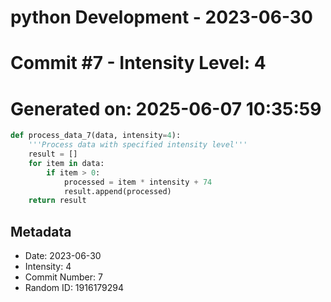 ﻿# python Development - 2023-06-30
# Commit #7 - Intensity Level: 4
# Generated on: 2025-06-07 10:35:59
```python
def process_data_7(data, intensity=4):
    '''Process data with specified intensity level'''
    result = []
    for item in data:
        if item > 0:
            processed = item * intensity + 74
            result.append(processed)
    return result
```
## Metadata
- Date: 2023-06-30
- Intensity: 4
- Commit Number: 7
- Random ID: 1916179294
